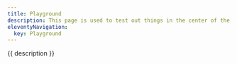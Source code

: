 ```yaml
---
title: Playground
description: This page is used to test out things in the center of the page
eleventyNavigation:
  key: Playground
---
```


<p>{{ description }}</p>
